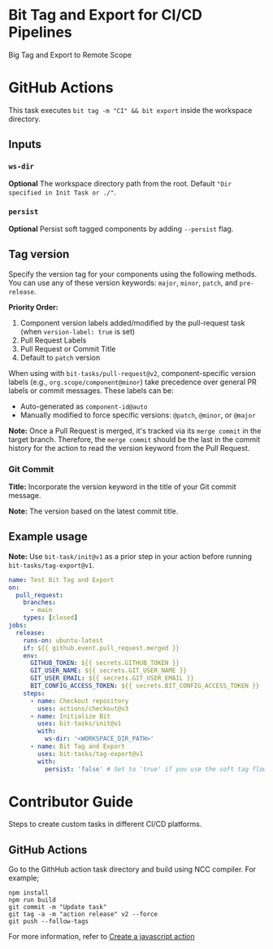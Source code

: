 # Bit Tag and Export for CI/CD Pipelines
Big Tag and Export to Remote Scope

# GitHub Actions

This task executes `bit tag -m "CI" && bit export` inside the workspace directory.

## Inputs

### `ws-dir`

**Optional** The workspace directory path from the root. Default `"Dir specified in Init Task or ./"`.

### `persist`

**Optional** Persist soft tagged components by adding `--persist` flag.

## Tag version

Specify the version tag for your components using the following methods. You can use any of these version keywords: `major`, `minor`, `patch`, and `pre-release`. 

**Priority Order:**
1. Component version labels added/modified by the pull-request task (when `version-label: true` is set)
2. Pull Request Labels
3. Pull Request or Commit Title
4. Default to `patch` version

When using with `bit-tasks/pull-request@v2`, component-specific version labels (e.g., `org.scope/component@minor`) take precedence over general PR labels or commit messages. These labels can be:
- Auto-generated as `component-id@auto`
- Manually modified to force specific versions: `@patch`, `@minor`, or `@major`

**Note:** Once a Pull Request is merged, it's tracked via its `merge commit` in the target branch. Therefore, the `merge commit` should be the last in the commit history for the action to read the version keyword from the Pull Request.

### Git Commit

**Title:** Incorporate the version keyword in the title of your Git commit message.

**Note:** The version based on the latest commit title.

## Example usage

**Note:** Use `bit-task/init@v1` as a prior step in your action before running `bit-tasks/tag-export@v1`.

```yaml
name: Test Bit Tag and Export
on:
  pull_request:
    branches: 
      - main
    types: [closed]
jobs:
  release:
    runs-on: ubuntu-latest
    if: ${{ github.event.pull_request.merged }}
    env:
      GITHUB_TOKEN: ${{ secrets.GITHUB_TOKEN }}
      GIT_USER_NAME: ${{ secrets.GIT_USER_NAME }}
      GIT_USER_EMAIL: ${{ secrets.GIT_USER_EMAIL }}
      BIT_CONFIG_ACCESS_TOKEN: ${{ secrets.BIT_CONFIG_ACCESS_TOKEN }}
    steps:
      - name: Checkout repository
        uses: actions/checkout@v3
      - name: Initialize Bit
        uses: bit-tasks/init@v1
        with:
          ws-dir: '<WORKSPACE_DIR_PATH>'
      - name: Bit Tag and Export
        uses: bit-tasks/tag-export@v1
        with:
          persist: 'false' # Set to 'true' if you use the soft tag flow
```

# Contributor Guide

Steps to create custom tasks in different CI/CD platforms.

## GitHub Actions

Go to the GithHub action task directory and build using NCC compiler. For example;

```
npm install
npm run build
git commit -m "Update task"
git tag -a -m "action release" v2 --force
git push --follow-tags
```

For more information, refer to [Create a javascript action](https://docs.github.com/en/actions/creating-actions/creating-a-javascript-action)
